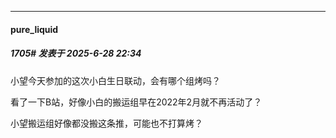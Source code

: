 ﻿
*****

####  pure_liquid  
##### 1705#       发表于 2025-6-28 22:34

小望今天参加的这次小白生日联动，会有哪个组烤吗？

看了一下B站，好像小白的搬运组早在2022年2月就不再活动了？

小望搬运组好像都没搬这条推，可能也不打算烤？

